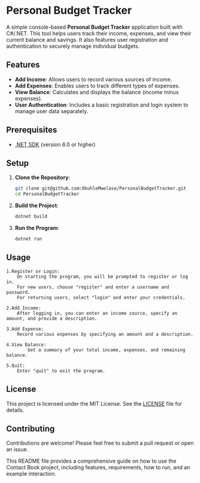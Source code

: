 # Personal Budget Tracker

A simple console-based **Personal Budget Tracker** application built with C#/.NET. This tool helps users track their income, expenses, and view their current balance and savings. It also features user registration and authentication to securely manage individual budgets.

## Features

- **Add Income**: Allows users to record various sources of income.
- **Add Expenses**: Enables users to track different types of expenses.
- **View Balance**: Calculates and displays the balance (income minus expenses).
- **User Authentication**: Includes a basic registration and login system to manage user data separately.

## Prerequisites

- [.NET SDK](https://dotnet.microsoft.com/download) (version 6.0 or higher)

## Setup

1. **Clone the Repository**:
   ```bash
   git clone git@github.com:OkuhleMwelase/PersonalBudgetTracker.git
   cd PersonalBudgetTracker

2. **Build the Project**:
    ```bash
    dotnet build

3. **Run the Program**:
    ```bash
    dotnet run

## Usage

    1.Register or Login:
        On starting the program, you will be prompted to register or log in.
        For new users, choose "register" and enter a username and password.
        For returning users, select "login" and enter your credentials.

    2.Add Income:
        After logging in, you can enter an income source, specify an amount, and provide a description.

    3.Add Expense:
        Record various expenses by specifying an amount and a description.

    4.View Balance:
            Get a summary of your total income, expenses, and remaining balance.

    5.Quit:
        Enter "quit" to exit the program.

## License

This project is licensed under the MIT License. See the [LICENSE](LICENSE) file for details.

## Contributing

Contributions are welcome! Please feel free to submit a pull request or open an issue.

This README file provides a comprehensive guide on how to use the Contact Book project, including features, requirements, how to run, and an example interaction.